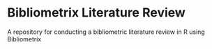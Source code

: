 # Bibliometrix Literature Review
A repository for conducting a bibliometric literature review in R using Bibliometrix

